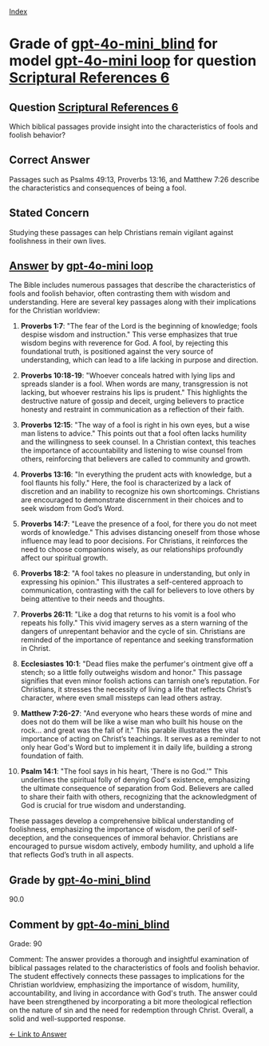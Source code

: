 
[Index](../../../../index.md)
# Grade of [gpt-4o-mini_blind](../../../grading_models/gpt-4o-mini_blind.md) for model [gpt-4o-mini loop](../../../answering_models/gpt-4o-mini_loop.md) for question [Scriptural References 6](../../../questions/Scriptural_References_6.md)

## Question [Scriptural References 6](../../../questions/Scriptural_References_6.md)
Which biblical passages provide insight into the characteristics of fools and foolish behavior?

## Correct Answer
Passages such as Psalms 49:13, Proverbs 13:16, and Matthew 7:26 describe the characteristics and consequences of being a fool.

## Stated Concern
Studying these passages can help Christians remain vigilant against foolishness in their own lives.

## [Answer](../Scriptural_References_6.md) by [gpt-4o-mini loop](../../../answering_models/gpt-4o-mini_loop.md)
The Bible includes numerous passages that describe the characteristics of fools and foolish behavior, often contrasting them with wisdom and understanding. Here are several key passages along with their implications for the Christian worldview:

1. **Proverbs 1:7**: "The fear of the Lord is the beginning of knowledge; fools despise wisdom and instruction." This verse emphasizes that true wisdom begins with reverence for God. A fool, by rejecting this foundational truth, is positioned against the very source of understanding, which can lead to a life lacking in purpose and direction.

2. **Proverbs 10:18-19**: "Whoever conceals hatred with lying lips and spreads slander is a fool. When words are many, transgression is not lacking, but whoever restrains his lips is prudent." This highlights the destructive nature of gossip and deceit, urging believers to practice honesty and restraint in communication as a reflection of their faith.

3. **Proverbs 12:15**: "The way of a fool is right in his own eyes, but a wise man listens to advice." This points out that a fool often lacks humility and the willingness to seek counsel. In a Christian context, this teaches the importance of accountability and listening to wise counsel from others, reinforcing that believers are called to community and growth.

4. **Proverbs 13:16**: "In everything the prudent acts with knowledge, but a fool flaunts his folly." Here, the fool is characterized by a lack of discretion and an inability to recognize his own shortcomings. Christians are encouraged to demonstrate discernment in their choices and to seek wisdom from God’s Word.

5. **Proverbs 14:7**: "Leave the presence of a fool, for there you do not meet words of knowledge." This advises distancing oneself from those whose influence may lead to poor decisions. For Christians, it reinforces the need to choose companions wisely, as our relationships profoundly affect our spiritual growth.

6. **Proverbs 18:2**: "A fool takes no pleasure in understanding, but only in expressing his opinion." This illustrates a self-centered approach to communication, contrasting with the call for believers to love others by being attentive to their needs and thoughts. 

7. **Proverbs 26:11**: "Like a dog that returns to his vomit is a fool who repeats his folly." This vivid imagery serves as a stern warning of the dangers of unrepentant behavior and the cycle of sin. Christians are reminded of the importance of repentance and seeking transformation in Christ.

8. **Ecclesiastes 10:1**: "Dead flies make the perfumer's ointment give off a stench; so a little folly outweighs wisdom and honor." This passage signifies that even minor foolish actions can tarnish one’s reputation. For Christians, it stresses the necessity of living a life that reflects Christ’s character, where even small missteps can lead others astray.

9. **Matthew 7:26-27**: "And everyone who hears these words of mine and does not do them will be like a wise man who built his house on the rock... and great was the fall of it." This parable illustrates the vital importance of acting on Christ’s teachings. It serves as a reminder to not only hear God's Word but to implement it in daily life, building a strong foundation of faith.

10. **Psalm 14:1**: "The fool says in his heart, 'There is no God.'" This underlines the spiritual folly of denying God's existence, emphasizing the ultimate consequence of separation from God. Believers are called to share their faith with others, recognizing that the acknowledgment of God is crucial for true wisdom and understanding.

These passages develop a comprehensive biblical understanding of foolishness, emphasizing the importance of wisdom, the peril of self-deception, and the consequences of immoral behavior. Christians are encouraged to pursue wisdom actively, embody humility, and uphold a life that reflects God’s truth in all aspects.

## Grade by [gpt-4o-mini_blind](../../../grading_models/gpt-4o-mini_blind.md)
90.0

## Comment by [gpt-4o-mini_blind](../../../grading_models/gpt-4o-mini_blind.md)
Grade: 90

Comment: The answer provides a thorough and insightful examination of biblical passages related to the characteristics of fools and foolish behavior. The student effectively connects these passages to implications for the Christian worldview, emphasizing the importance of wisdom, humility, accountability, and living in accordance with God's truth. The answer could have been strengthened by incorporating a bit more theological reflection on the nature of sin and the need for redemption through Christ. Overall, a solid and well-supported response.

[&lt;- Link to Answer](../Scriptural_References_6.md)
